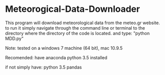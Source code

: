 # Meteorogical-Data-Downloader
This program will download meteorological data from the meteo.gr website.
to run it simply navigate through the command line or terminal to the
directory where the directory of the code is located. and type: "python MDD.py"

Note: tested on a windows 7 machine (64 bit), mac 10.9.5

Recomended: have anaconda python 3.5 installed

if not simply have:
    python 3.5
    pandas


